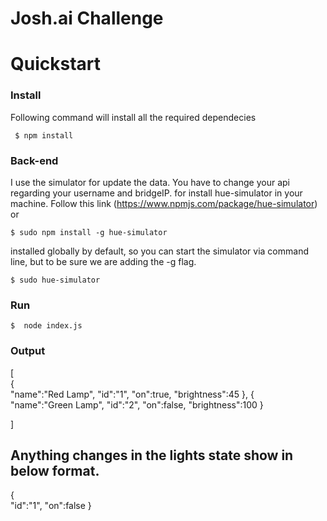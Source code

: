 # Josh.ai Challenge 

# Quickstart

### Install
 Following command will install all the required dependecies
 	
   	 $ npm install 
	 
### Back-end
 I use the simulator for update the data. You have to change your api regarding your username and bridgeIP.
 for install hue-simulator in your machine. Follow this link (https://www.npmjs.com/package/hue-simulator) or
 
 	$ sudo npm install -g hue-simulator
	
 installed globally by default, so you can start the simulator via command line, but to be sure we are adding the -g flag.
 	
	$ sudo hue-simulator
 	
        
### Run
	$  node index.js
  
### Output
[  
   {  
      "name":"Red Lamp",
      "id":"1",
      "on":true,
      "brightness":45
   },
   {  
      "name":"Green Lamp",
      "id":"2",
      "on":false,
      "brightness":100
   }
   
]

## Anything changes in the lights state show in below format.
 {  
   "id":"1",
   "on":false
}
